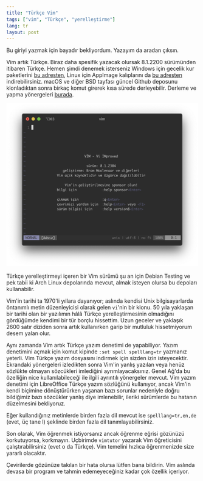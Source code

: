 ```yaml
---
title: "Türkçe Vim"
tags: ["vim", "Türkçe", "yerelleştirme"]
lang: tr
layout: post
---
```

Bu giriyi yazmak için bayadır bekliyordum. Yazayım da aradan çıksın.

Vim artık Türkçe. Biraz daha spesifik yazacak olursak 8.1.2200 sürümünden itibaren Türkçe. Hemen şimdi denemek isterseniz Windows için gecelik kur paketlerini [bu adresten](https://github.com/vim/vim-win32-installer/releases), Linux için AppImage kalıplarını da [bu adresten](https://github.com/vim/vim-appimage/releases) indirebilirsiniz. macOS ve diğer BSD tayfası güncel Github deposunu klonladıktan sonra birkaç komut girerek kısa sürede derleyebilir. Derleme ve yapma yönergeleri [burada](https://github.com/vim/vim/blob/master/src/INSTALLmac.txt).

![Türkçe Vim](/assets/images/dec2019/vim.png)

Türkçe yerelleştirmeyi içeren bir Vim sürümü şu an için Debian Testing ve pek tabii ki Arch Linux depolarında mevcut, almak isteyen olursa bu depoları kullanabilir.

Vim'in tarihi ta 1970'li yıllara dayanıyor; aslında kendisi Unix bilgisayarlarda öntanımlı metin düzenleyicisi olarak gelen `vi`'nin bir klonu. 50 yıla yaklaşan bir tarihi olan bir yazılımın hâlâ Türkçe yerelleştirmesinin olmadığını gördüğümde kendimi bir tür borçlu hissettim. Uzun geceler ve yaklaşık 2600 satır diziden sonra artık kullanırken garip bir mutluluk hissetmiyorum desem yalan olur.

Aynı zamanda Vim artık Türkçe yazım denetimi de yapabiliyor. Yazım denetimini açmak için komut kipinde `:set spell spelllang=tr` yazmanız yeterli. Vim Türkçe yazım dosyasını indirmek için sizden izin isteyecektir. Ekrandaki yönergeleri izledikten sonra Vim'in yanlış yazılan veya henüz sözlükte olmayan sözcükleri imlediğini ayrımlayacaksınız. Genel Ağ'da bu özelliğin nice kullanılabileceği ile ilgili ayrıntılı yönergeler mevcut. Vim yazım denetimi için LibreOffice Türkçe yazım sözlüğünü kullanıyor, ancak Vim'in kendi biçimine dönüştürürken yaşanan bazı sorunlar nedeniyle doğru bildiğimiz bazı sözcükler yanlış diye imlenebilir, ileriki sürümlerde bu hatanın düzelmesini bekliyoruz.

Eğer kullandığınız metinlerde birden fazla dil mevcut ise `spelllang=tr,en,de` (evet, üç tane l) şeklinde birden fazla dil tanımlayabilirsiniz.

Son olarak, Vim öğrenmek istiyorsanız ancak öğrenme eğrisi gözünüzü korkutuyorsa, korkmayın. Uçbirimde `vimtutor` yazarak Vim öğreticisini çalıştırabilirsiniz (evet o da Türkçe). Vim temelini hızlıca öğrenmenizde size yararlı olacaktır.

Çevirilerde gözünüze takılan bir hata olursa lütfen bana bildirin. Vim aslında devasa bir program ve tahmin edemeyeceğiniz kadar çok özellik içeriyor.
